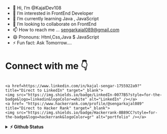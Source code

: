 - 👋 Hi, I’m @KajalDev108
- 👀 I’m interested in FrontEnd Developer
- 🌱 I’m currently learning Java , JavaScript
- 💞️ I’m looking to collaborate on FrontEnd
- 📫 How to reach me ... sengarkajal089@gmail.com
- 😄 Pronouns: Html,Css,Java $ JavaScript
- ⚡ Fun fact: Ask Tomorrow....

  
# Connect with me 👇<p float="left">
    <a href=https://www.linkedin.com/in/kajal-sengar-1755922a9?" title="Direct to LinkedIn" target="_blank">
    <img src="https://img.shields.io/badge/LinkedIn-0077B5?style=for-the-badge&logo=linkedin&logoColor=white" alt="LinkedIn" /></a>
    <a href= "https://www.hackerrank.com/profile/@sengarkajal089" title="Direct to Hacker Rank" target="_blank">
    <img src="https://img.shields.io/badge/Hackerrank-8B89CC?style=for-the-badge&logo=hackerrank&logoColor=gr" alt="portfolio" /></a>
  </p>
   <details>
  <summary><b>⚡ Github Status </b></summary>
<img height="118em" src="https://github-readme-stats.vercel.app/api?username=KajalDev108&theme=midnight-purple&show_icons=true&hide_border=true&count_private=true" alt="KajalDev108" />
<img height="118em" src="https://github-readme-stats.vercel.app/api/top-langs/?username=KajalDev108&theme=midnight-purple&show_icons=true&hide_border=true&layout=compact" alt="kajalDev108"/>
<img height="118em" src="https://github-readme-streak-stats.herokuapp.com/?user=KajalDev108&theme=midnight-purple&hide_border=true"/>
   